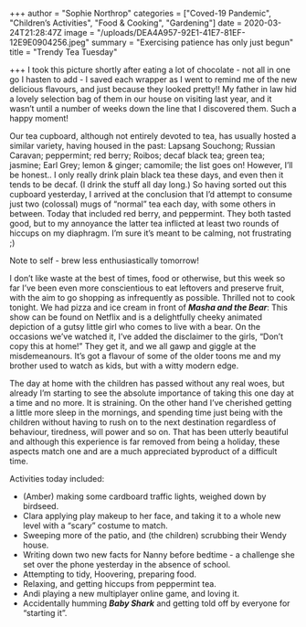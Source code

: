 +++
author = "Sophie Northrop"
categories = ["Coved-19 Pandemic", "Children’s Activities", "Food & Cooking", "Gardening"]
date = 2020-03-24T21:28:47Z
image = "/uploads/DEA4A957-92E1-41E7-81EF-12E9E0904256.jpeg"
summary = "Exercising patience has only just begun"
title = "Trendy Tea Tuesday"

+++
I took this picture shortly after eating a lot of chocolate - not all in one go I hasten to add - I saved each wrapper as I went to remind me of the new delicious flavours, and just because they looked pretty!! My father in law hid a lovely selection bag of them in our house on visiting last year, and it wasn’t until a number of weeks down the line that I discovered them. Such a happy moment!

Our tea cupboard, although not entirely devoted to tea, has usually hosted a similar variety, having housed in the past: Lapsang Souchong; Russian Caravan; peppermint; red berry; Roibos; decaf black tea; green tea; jasmine; Earl Grey; lemon & ginger; camomile; the list goes on! However, I’ll be honest.. I only really drink plain black tea these days, and even then it tends to be decaf. (I drink the stuff all day long.) So having sorted out this cupboard yesterday, I arrived at the conclusion that I’d attempt to consume just two (colossal) mugs of “normal” tea each day, with some others in between. Today that included red berry, and peppermint. They both tasted good, but to my annoyance the latter tea inflicted at least two rounds of hiccups on my diaphragm. I’m sure it’s meant to be calming, not frustrating ;)

Note to self - brew less enthusiastically tomorrow!

I don’t like waste at the best of times, food or otherwise, but this week so far I’ve been even more conscientious to eat leftovers and preserve fruit, with the aim to go shopping as infrequently as possible. Thrilled not to cook tonight. We had pizza and ice cream in front of **_Masha and the Bear_**: This show can be found on Netflix and is a delightfully cheeky animated depiction of a gutsy little girl who comes to live with a bear. On the occasions we’ve watched it, I’ve added the disclaimer to the girls, “Don’t copy this at home!” They get it, and we all gawp and giggle at the misdemeanours. It’s got a flavour of some of the older toons me and my brother used to watch as kids, but with a witty modern edge.

The day at home with the children has passed without any real woes, but already I’m starting to see the absolute importance of taking this one day at a time and no more. It is straining. On the other hand I’ve cherished getting a little more sleep in the mornings, and spending time just being with the children without having to rush on to the next destination regardless of behaviour, tiredness, will power and so on. That has been utterly beautiful and although this experience is far removed from being a holiday, these aspects match one and are a much appreciated byproduct of a difficult time.

Activities today included:

* (Amber) making some cardboard traffic lights, weighed down by birdseed.
* Clara applying play makeup to her face, and taking it to a whole new level with a “scary” costume to match.
* Sweeping more of the patio, and (the children) scrubbing their Wendy house.
* Writing down two new facts for Nanny before bedtime - a challenge she set over the phone yesterday in the absence of school.
* Attempting to tidy, Hoovering, preparing food.
* Relaxing, and getting hiccups from peppermint tea.
* Andi playing a new multiplayer online game, and loving it.
* Accidentally humming **_Baby Shark_** and getting told off by everyone for “starting it”.